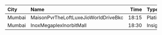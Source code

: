 | City   | Name                                 |  Time | Type     | Price | Capacity | Booked |
| :----- | :----------------------------------- | ----: | :------- | ----: | -------: | -----: |
| Mumbai | MaisonPvrTheLoftLuxeJioWorldDriveBkc | 18:15 | Platinum |  700₹ |       33 |     24 |
| Mumbai | InoxMegaplexInorbitMall              | 18:30 | Insignia |  350₹ |        9 |      0 |